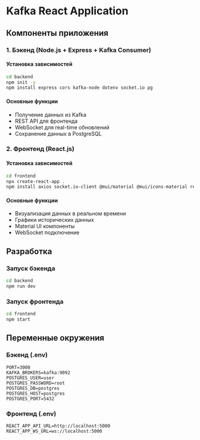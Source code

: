# Kafka React Application

## Компоненты приложения

### 1. Бэкенд (Node.js + Express + Kafka Consumer)

#### Установка зависимостей
```sh
cd backend
npm init -y
npm install express cors kafka-node dotenv socket.io pg
```

#### Основные функции
- Получение данных из Kafka
- REST API для фронтенда
- WebSocket для real-time обновлений
- Сохранение данных в PostgreSQL

### 2. Фронтенд (React.js)

#### Установка зависимостей
```sh
cd frontend
npx create-react-app .
npm install axios socket.io-client @mui/material @mui/icons-material recharts
```

#### Основные функции
- Визуализация данных в реальном времени
- Графики исторических данных
- Material UI компоненты
- WebSocket подключение

## Разработка

### Запуск бэкенда
```sh
cd backend
npm run dev
```

### Запуск фронтенда
```sh
cd frontend
npm start
```

## Переменные окружения

### Бэкенд (.env)
```
PORT=3000
KAFKA_BROKERS=kafka:9092
POSTGRES_USER=user
POSTGRES_PASSWORD=root
POSTGRES_DB=postgres
POSTGRES_HOST=postgres
POSTGRES_PORT=5432
```

### Фронтенд (.env)
```
REACT_APP_API_URL=http://localhost:5000
REACT_APP_WS_URL=ws://localhost:5000
```


